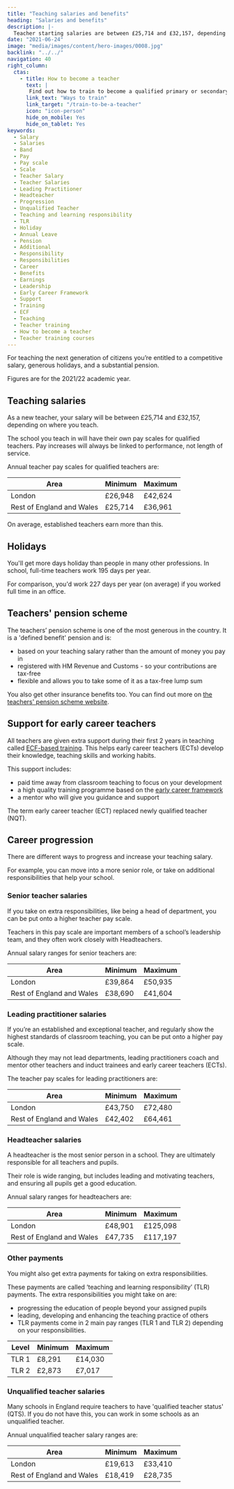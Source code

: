 ```yaml
---
title: "Teaching salaries and benefits"
heading: "Salaries and benefits"
description: |-
  Teacher starting salaries are between £25,714 and £32,157, depending where you teach. Find out about teacher pay scales, pensions and benefits here.
date: "2021-06-24"
image: "media/images/content/hero-images/0008.jpg"
backlink: "../../"
navigation: 40
right_column:
  ctas:
    - title: How to become a teacher
      text: |
       Find out how to train to become a qualified primary or secondary teacher in England.
      link_text: "Ways to train"
      link_target: "/train-to-be-a-teacher"
      icon: "icon-person"
      hide_on_mobile: Yes
      hide_on_tablet: Yes
keywords:
  - Salary
  - Salaries
  - Band
  - Pay
  - Pay scale
  - Scale
  - Teacher Salary
  - Teacher Salaries
  - Leading Practitioner
  - Headteacher
  - Progression
  - Unqualified Teacher
  - Teaching and learning responsibility
  - TLR
  - Holiday
  - Annual Leave
  - Pension
  - Additional
  - Responsibility
  - Responsibilities
  - Career
  - Benefits
  - Earnings
  - Leadership
  - Early Career Framework
  - Support
  - Training
  - ECF
  - Teaching
  - Teacher training
  - How to become a teacher
  - Teacher training courses
---
```


For teaching the next generation of citizens you’re entitled to a competitive salary, generous holidays, and a substantial pension.

Figures are for the 2021/22 academic year.

## Teaching salaries

As a new teacher, your salary will be between £25,714 and £32,157, depending on where you teach.

The school you teach in will have their own pay scales for qualified teachers. Pay increases will always be linked to performance, not length of service.

Annual teacher pay scales for qualified teachers are:

| Area                                     | Minimum | Maximum |
| -------                                  | -----   | -----   |
| London                                   | £26,948 | £42,624 |
| Rest of England and Wales                | £25,714 | £36,961 |

On average, established teachers earn more than this.

## Holidays

You'll get more days holiday than people in many other professions. In school, full-time teachers work 195 days per year. 

For comparison, you'd work 227 days per year (on average) if you worked full time in an office.

## Teachers' pension scheme

The teachers’ pension scheme is one of the most generous in the country. It is a 'defined benefit' pension and is:

* based on your teaching salary rather than the amount of money you pay in
* registered with HM Revenue and Customs - so your contributions are tax-free
* flexible and allows you to take some of it as a tax-free lump sum

You also get other insurance benefits too. You can find out more on [the teachers' pension scheme website](https://www.teacherspensions.co.uk/members/new-starter.aspx).

## Support for early career teachers

All teachers are given extra support during their first 2 years in teaching called [ECF-based training](/support-for-early-career-teachers). This helps early career teachers (ECTs) develop their knowledge, teaching skills and working habits.

This support includes:

* paid time away from classroom teaching to focus on your development
* a high quality training programme based on the [early career framework](https://www.gov.uk/government/publications/early-career-framework)
* a mentor who will give you guidance and support

The term early career teacher (ECT) replaced newly qualified teacher (NQT).

## Career progression

There are different ways to progress and increase your teaching salary.

For example, you can move into a more senior role, or take on additional responsibilities that help your school.

### Senior teacher salaries

If you take on extra responsibilities, like being a head of department, you can be put onto a higher teacher pay scale.

Teachers in this pay scale are important members of a school’s leadership team, and they often work closely with Headteachers.

Annual salary ranges for senior teachers are:

| Area                          | Minimum | Maximum  |
| -------                       | -----   | -----    |
| London                        | £39,864 | £50,935  |
| Rest of England and Wales     | £38,690 | £41,604  |

### Leading practitioner salaries

If you’re an established and exceptional teacher, and regularly show the highest standards of classroom teaching, you can be put onto a higher pay scale.

Although they may not lead departments, leading practitioners coach and mentor other teachers and induct trainees and early career teachers (ECTs).

The teacher pay scales for leading practitioners are:

| Area                          | Minimum | Maximum  |
| -------                       | -----   | -----    |
| London                        | £43,750 | £72,480  |
| Rest of England and Wales     | £42,402 | £64,461  |


### Headteacher salaries

A headteacher is the most senior person in a school. They are ultimately responsible for all teachers and pupils. 

Their role is wide ranging, but includes leading and motivating teachers, and ensuring all pupils get a good education.

Annual salary ranges for headteachers are:

| Area                          | Minimum | Maximum   |
| -------                       | -----   | -----     |
| London                        | £48,901 | £125,098  |
| Rest of England and Wales     | £47,735 | £117,197  |

### Other payments

You might also get extra payments for taking on extra responsibilities.

These payments are called ‘teaching and learning responsibility’ (TLR) payments. The extra responsibilities you might take on are:

* progressing the education of people beyond your assigned pupils
* leading, developing and enhancing the teaching practice of others
* TLR payments come in 2 main pay ranges (TLR 1 and TLR 2) depending on your responsibilities.

| Level         | Minimum | Maximum |
| -------       | -----   | -----  |
| TLR 1         | £8,291 | £14,030 |
| TLR 2         | £2,873 | £7,017  |

### Unqualified teacher salaries

Many schools in England require teachers to have 'qualified teacher status' (QTS). If you do not have this, you can work
in some schools as an unqualified teacher.

Annual unqualified teacher salary ranges are:

| Area                          | Minimum | Maximum   |
| -------                       | -----   | -----     |
| London                        | £19,613 | £33,410   |
| Rest of England and Wales     | £18,419 | £28,735   |

